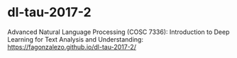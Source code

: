 # dl-tau-2017-2
Advanced Natural Language Processing  (COSC 7336): Introduction to Deep Learning for Text Analysis and Understanding: 
https://fagonzalezo.github.io/dl-tau-2017-2/
